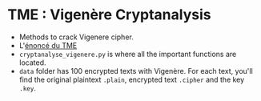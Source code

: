 # TME : Vigenère Cryptanalysis

- Methods to crack Vigenere cipher.
- L'[énoncé du TME](TME_Vigenere.pdf)
- `cryptanalyse_vigenere.py` is where all the important functions are located.
- `data` folder has 100 encrypted texts with Vigenère. For each text, you'll find the original plaintext `.plain`, encrypted text `.cipher` and the key `.key`.

